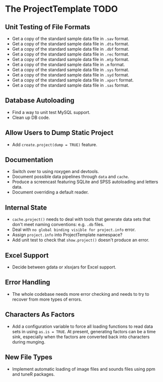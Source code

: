 # The ProjectTemplate TODO

## Unit Testing of File Formats
* Get a copy of the standard sample data file in `.sav` format.
* Get a copy of the standard sample data file in `.dta` format.
* Get a copy of the standard sample data file in `.dbf` format.
* Get a copy of the standard sample data file in `.rec` format.
* Get a copy of the standard sample data file in `.mtp` format.
* Get a copy of the standard sample data file in `.m` format.
* Get a copy of the standard sample data file in `.sys` format.
* Get a copy of the standard sample data file in `.syd` format.
* Get a copy of the standard sample data file in `.xport` format.
* Get a copy of the standard sample data file in `.sas` format.

## Database Autoloading
* Find a way to unit test MySQL support.
* Clean up DB code.

## Allow Users to Dump Static Project
* Add `create.project(dump = TRUE)` feature.

## Documentation
* Switch over to using roxygen and devtools.
* Document possible data pipelines through `data` and `cache`.
* Produce a screencast featuring SQLite and SPSS autoloading and letters data.
* Document overriding a default reader.

## Internal State
* `cache.project()` needs to deal with tools that generate data sets that don't meet naming conventions: e.g. `.db` files.
* Deal with `no global binding visible for project.info` error.
* Assign `project.info` into ProjectTemplate namespace?
* Add unit test to check that `show.project()` doesn't produce an error.

## Excel Support
* Decide between gdata or xlsxjars for Excel support.

## Error Handling
* The whole codebase needs more error checking and needs to try to recover from more types of errors.

## Characters As Factors
* Add a configuration variable to force all loading functions to read data sets in using `as.is = TRUE`. At present, generating factors can be a time sink, especially when the factors are converted back into characters during munging.

## New File Types
* Implement automatic loading of image files and sounds files using ppm and tuneR packages.
